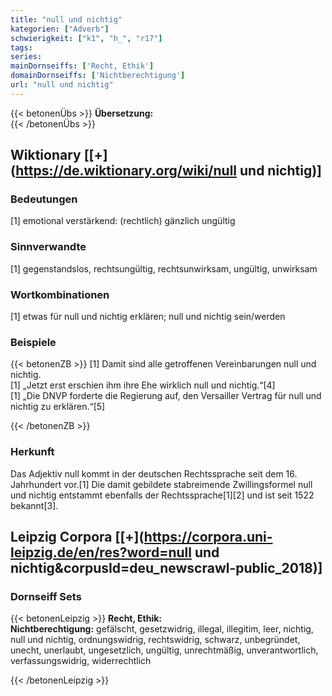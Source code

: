 ```yaml
---
title: "null und nichtig"
kategorien: ["Adverb"]
schwierigkeit: ["k1", "h_", "r17"]
tags:
series:
mainDornseiffs: ['Recht, Ethik']
domainDornseiffs: ['Nichtberechtigung']
url: "null und nichtig"
---
```


{{< betonenÜbs >}}
**Übersetzung:**  
{{< /betonenÜbs >}}

## Wiktionary [[+](https://de.wiktionary.org/wiki/null und nichtig)]

### Bedeutungen
[1] emotional verstärkend: (rechtlich) gänzlich ungültig  

### Sinnverwandte
[1] gegenstandslos, rechtsungültig, rechtsunwirksam, ungültig, unwirksam  

### Wortkombinationen
[1] etwas für null und nichtig erklären; null und nichtig sein/werden  

### Beispiele
{{< betonenZB >}}
[1] Damit sind alle getroffenen Vereinbarungen null und nichtig.  
[1] „Jetzt erst erschien ihm ihre Ehe wirklich null und nichtig.“[4]  
[1] „Die DNVP forderte die Regierung auf, den Versailler Vertrag für null und nichtig zu erklären.“[5]  

{{< /betonenZB >}}
### Herkunft
Das Adjektiv null kommt in der deutschen Rechtssprache seit dem 16. Jahrhundert vor.[1] Die damit gebildete stabreimende Zwillingsformel null und nichtig entstammt ebenfalls der Rechtssprache[1][2] und ist seit 1522 bekannt[3].  


## Leipzig Corpora [[+](https://corpora.uni-leipzig.de/en/res?word=null und nichtig&corpusId=deu_newscrawl-public_2018)]

### Dornseiff Sets
{{< betonenLeipzig >}}
**Recht, Ethik:**  
**Nichtberechtigung:** gefälscht, gesetzwidrig, illegal, illegitim, leer, nichtig, null und nichtig, ordnungswidrig, rechtswidrig, schwarz, unbegründet, unecht, unerlaubt, ungesetzlich, ungültig, unrechtmäßig, unverantwortlich, verfassungswidrig, widerrechtlich  

{{< /betonenLeipzig >}}
